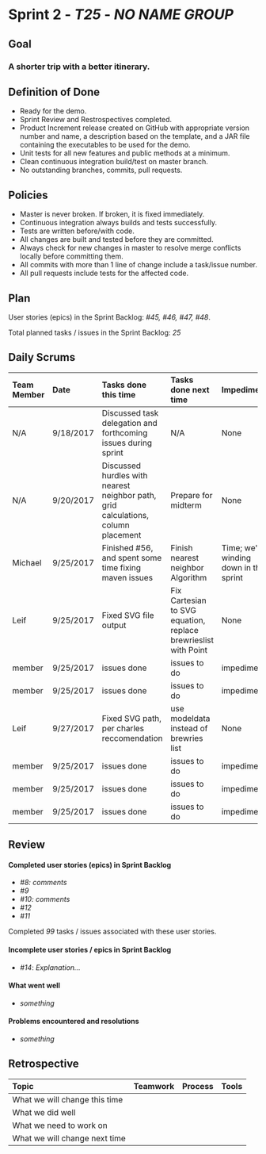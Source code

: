 # Sprint 2 - *T25* - *NO NAME GROUP*

## Goal

### A shorter trip with a better itinerary.

## Definition of Done

* Ready for the demo.
* Sprint Review and Restrospectives completed.
* Product Increment release created on GitHub with appropriate version number and name, a description based on the template, and a JAR file containing the executables to be used for the demo. 
* Unit tests for all new features and public methods at a minimum.
* Clean continuous integration build/test on master branch.
* No outstanding branches, commits, pull requests.

## Policies

* Master is never broken.  If broken, it is fixed immediately.
* Continuous integration always builds and tests successfully.
* Tests are written before/with code.  
* All changes are built and tested before they are committed.
* Always check for new changes in master to resolve merge conflicts locally before committing them.
* All commits with more than 1 line of change include a task/issue number.
* All pull requests include tests for the affected code.

## Plan 

User stories (epics) in the Sprint Backlog: *#45, #46, #47, #48*.  

Total planned tasks / issues in the Sprint Backlog: *25* 

## Daily Scrums

Team Member | Date | Tasks done this time | Tasks done next time | Impediments | Confidence
| :--- | :--- | :--- | :--- | :--- | :---
N/A |9/18/2017 | Discussed task delegation and forthcoming issues during sprint| N/A | None|High 
N/A |9/20/2017 | Discussed hurdles with nearest neighbor path, grid calculations, column placement| Prepare for midterm| None|High 
Michael | 9/25/2017 | Finished #56, and spent some time fixing maven issues | Finish nearest neighbor Algorithm | Time; we're winding down in this sprint | High
Leif | 9/25/2017 | Fixed SVG file output | Fix Cartesian to SVG equation, replace brewrieslist with Point | None | High
member | 9/25/2017 | issues done | issues to do | impediments | confidence
member | 9/25/2017 | issues done | issues to do | impediments | confidence
Leif | 9/27/2017 | Fixed SVG path, per charles reccomendation | use modeldata instead of brewries list | None | High
member | 9/25/2017 | issues done | issues to do | impediments | confidence
member | 9/25/2017 | issues done | issues to do | impediments | confidence
member | 9/25/2017 | issues done | issues to do | impediments | confidence

## Review

#### Completed user stories (epics) in Sprint Backlog 
* *#8:  comments*
* *#9*
* *#10:  comments*
* *#12*
* *#11*

Completed *99* tasks / issues associated with these user stories.

#### Incomplete user stories / epics in Sprint Backlog 
* *#14*: *Explanation...*

#### What went well
* *something*

#### Problems encountered and resolutions
* *something*

## Retrospective

Topic | Teamwork | Process | Tools
:--- | :--- | :--- | :---
What we will change this time |  |  | 
What we did well |  |  | 
What we need to work on |  |  |
What we will change next time |  |  | 
